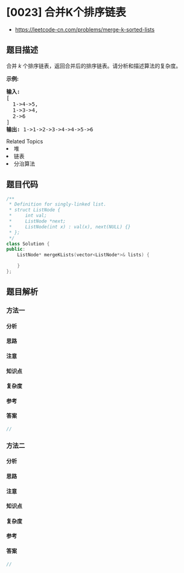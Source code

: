 

# [0023] 合并K个排序链表
* https://leetcode-cn.com/problems/merge-k-sorted-lists


## 题目描述

<p>合并&nbsp;<em>k&nbsp;</em>个排序链表，返回合并后的排序链表。请分析和描述算法的复杂度。</p>

<p><strong>示例:</strong></p>

<pre><strong>输入:</strong>
[
&nbsp; 1-&gt;4-&gt;5,
&nbsp; 1-&gt;3-&gt;4,
&nbsp; 2-&gt;6
]
<strong>输出:</strong> 1-&gt;1-&gt;2-&gt;3-&gt;4-&gt;4-&gt;5-&gt;6</pre>
<div><div>Related Topics</div><div><li>堆</li><li>链表</li><li>分治算法</li></div></div>


## 题目代码

```cpp
/**
 * Definition for singly-linked list.
 * struct ListNode {
 *     int val;
 *     ListNode *next;
 *     ListNode(int x) : val(x), next(NULL) {}
 * };
 */
class Solution {
public:
    ListNode* mergeKLists(vector<ListNode*>& lists) {

    }
};
```


## 题目解析


### 方法一

#### 分析

#### 思路

#### 注意

#### 知识点

#### 复杂度

#### 参考

#### 答案

```cpp
//
```


### 方法二

#### 分析

#### 思路

#### 注意

#### 知识点

#### 复杂度

#### 参考

#### 答案

```cpp
//
```


